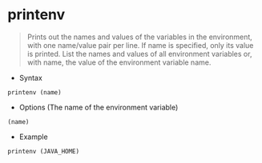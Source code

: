 # printenv

> Prints out the names and values of the variables in the environment, with one name/value pair per line.  If name is specified, only its value is printed. List the names and values of all environment variables or, with name, the value of the environment variable name.

- Syntax

`printenv (name)`

- Options (The name of the environment variable)

`(name)`

- Example

`printenv (JAVA_HOME)`
